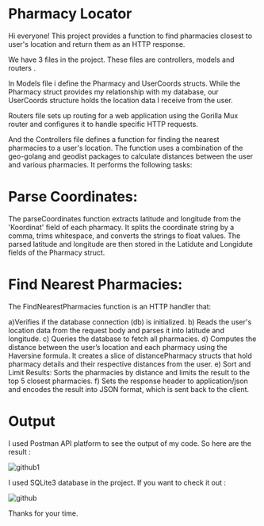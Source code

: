 # Pharmacy Locator
Hi everyone! This project provides a function to find pharmacies closest to user's location and return them as an HTTP response. 

We have 3 files in the project. These files are controllers, models and routers .

In Models file i define the Pharmacy and UserCoords structs. While the Pharmacy struct provides my relationship with my database, our UserCoords structure holds the location data I receive from the user. 

Routers file sets up routing for a web application using the Gorilla Mux router and configures it to handle specific HTTP requests.

And the Controllers file defines a function for finding the nearest pharmacies to a user's location. The function uses a combination of the geo-golang and geodist packages to calculate distances between the user and various pharmacies. It performs the following tasks:

# Parse Coordinates:

The parseCoordinates function extracts latitude and longitude from the 'Koordinat' field of each pharmacy. It splits the coordinate string by a comma, trims whitespace, and converts the strings to float values. The parsed latitude and longitude are then stored in the Latidute and Longidute fields of the Pharmacy struct.

# Find Nearest Pharmacies:

The FindNearestPharmacies function is an HTTP handler that:

a)Verifies if the database connection (db) is initialized.
b) Reads the user's location data from the request body and parses it into latitude and longitude.
c) Queries the database to fetch all pharmacies.
d) Computes the distance between the user’s location and each pharmacy using the Haversine formula. It creates a slice of distancePharmacy structs that hold pharmacy details and their respective distances from the user. 
e) Sort and Limit Results: Sorts the pharmacies by distance and limits the result to the top 5 closest pharmacies.
f) Sets the response header to application/json and encodes the result into JSON format, which is sent back to the client.

# Output 

I used Postman API platform to see the output of my code. So here are the result : 

![github1](https://github.com/user-attachments/assets/ac1f6fc7-4480-435f-bba3-af9baf4494be)


I used SQLite3 database in the project. If you want to check it out : 

![github](https://github.com/user-attachments/assets/397831ca-636f-41e0-9ab7-ce57e37647f0)


Thanks for your time. 
